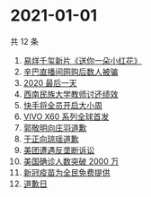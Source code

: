 # 2021-01-01

共 12 条

<!-- BEGIN -->
<!-- 最后更新时间 Fri Jan 01 2021 04:10:11 GMT+0800 (CST) -->
1. [易烊千玺新片《送你一朵小红花》](https://www.zhihu.com/search?q=送你一朵小红花)
1. [辛巴直播间网购后数人被骗](https://www.zhihu.com/search?q=辛巴电信诈骗)
1. [2020 最后一天](https://www.zhihu.com/search?q=2020最后一天)
1. [西南民族大学教师讨还绩效](https://www.zhihu.com/search?q=西南民族大学)
1. [快手将全员开启大小周](https://www.zhihu.com/search?q=快手大小周)
1. [VIVO X60 系列全球首发](https://www.zhihu.com/search?q=vivox60)
1. [郭敬明向庄羽道歉](https://www.zhihu.com/search?q=郭敬明道歉)
1. [于正向琼瑶道歉](https://www.zhihu.com/search?q=于正道歉)
1. [美团遭遇反垄断诉讼](https://www.zhihu.com/search?q=美团)
1. [美国确诊人数突破 2000 万](https://www.zhihu.com/search?q=美国疫情)
1. [新冠疫苗为全民免费提供](https://www.zhihu.com/search?q=新冠疫苗免费)
1. [道歉日](https://www.zhihu.com/search?q=道歉日)
<!-- END -->
